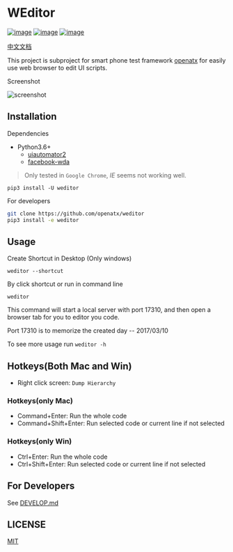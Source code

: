 # WEditor
[![image](https://img.shields.io/pypi/v/weditor.svg?style=flat-square)](https://pypi.python.org/pypi/weditor)
[![image](https://img.shields.io/github/stars/alibaba/web-editor.svg?style=social&label=Star&style=flat-square)](https://github.com/alibaba/web-editor)
[![image](https://travis-ci.org/alibaba/web-editor.svg?branch=master)](https://travis-ci.org/alibaba/web-editor)

[中文文档](https://github.com/alibaba/web-editor/blob/master/README_ZH.md)

This project is subproject for smart phone test framework [openatx](https://github.com/openatx)
for easily use web browser to edit UI scripts.

Screenshot

![screenshot](https://raw.githubusercontent.com/alibaba/web-editor/master/screenshot.jpg)

## Installation
Dependencies

- Python3.6+
  - [uiautomator2](https://github.com/openatx/uiautomator2)
  - [facebook-wda](https://github.com/openatx/facebook-wda)


> Only tested in `Google Chrome`, _IE_ seems not working well.

```
pip3 install -U weditor
```

For developers

```bash
git clone https://github.com/openatx/weditor
pip3 install -e weditor
```

## Usage
Create Shortcut in Desktop (Only windows)

```
weditor --shortcut
```

By click shortcut or run in command line

```
weditor
```

This command will start a local server with port 17310,
and then open a browser tab for you to editor you code.

Port 17310 is to memorize the created day -- 2017/03/10

To see more usage run `weditor -h`

## Hotkeys(Both Mac and Win)
- Right click screen: `Dump Hierarchy`

### Hotkeys(only Mac)
- Command+Enter: Run the whole code
- Command+Shift+Enter: Run selected code or current line if not selected

### Hotkeys(only Win)
- Ctrl+Enter: Run the whole code
- Ctrl+Shift+Enter: Run selected code or current line if not selected

## For Developers
See [DEVELOP.md](https://github.com/alibaba/web-editor/blob/master/README_ZH.md)

## LICENSE
[MIT](LICENSE)
